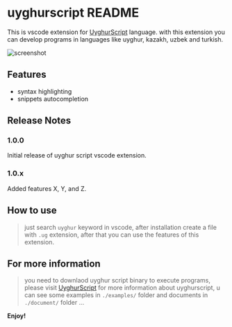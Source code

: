# uyghurscript README

This is vscode extension for [UyghurScript](https://github.com/kompasim/UyghurScript) language. with this extension you can develop programs in languages like uyghur, kazakh, uzbek and turkish.

![screenshot](https://kompasim.github.io/images/function.png)

## Features

* syntax highlighting
* snippets autocompletion

## Release Notes

### 1.0.0

Initial release of uyghur script vscode extension.

### 1.0.x

Added features X, Y, and Z.

## How to use

> just search `uyghur` keyword in vscode, after installation create a file with `.ug` extension, after that you can use the features of this extension.

## For more information

> you need to downlaod uyghur script binary to execute programs, please visit [UyghurScript](https://github.com/kompasim/UyghurScript) for more information about uyghurscript, u can see some examples in `./examples/` folder and documents in `./document/` folder ...

**Enjoy!**
